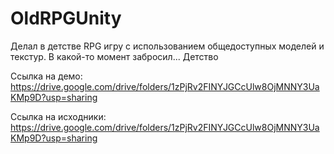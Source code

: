 # OldRPGUnity
Делал в детстве RPG игру с использованием общедоступных моделей и текстур. В какой-то момент забросил... Детство

Ссылка на демо: https://drive.google.com/drive/folders/1zPjRv2FINYJGCcUlw8OjMNNY3UaKMp9D?usp=sharing

Ссылка на исходники: https://drive.google.com/drive/folders/1zPjRv2FINYJGCcUlw8OjMNNY3UaKMp9D?usp=sharing

